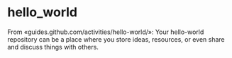 # hello_world
From «guides.github.com/activities/hello-world/»: Your hello-world repository can be a place where you store ideas, resources, or even share and discuss things with others.
